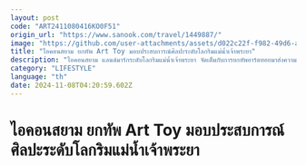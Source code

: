 ```yaml
---
layout: post
code: "ART2411080416KO0F51"
origin_url: "https://www.sanook.com/travel/1449887/"
image: "https://github.com/user-attachments/assets/d022c22f-f982-49d6-adcd-e0ad50a5e4a5"
title: "ไอคอนสยาม ยกทัพ Art Toy มอบประสบการณ์ศิลปะระดับโลกริมแม่น้ำเจ้าพระยา"
description: "ไอคอนสยาม แลนด์มาร์กระดับโลกริมแม่น้ำเจ้าพระยา จัดเต็มกับการยกทัพอาร์ตทอยมาส่งความสุขในบรรยากาศแห่งการเฉลิมฉลอง"
category: "LIFESTYLE"
language: "th"
date: 2024-11-08T04:20:59.602Z
---
```


# ไอคอนสยาม ยกทัพ Art Toy มอบประสบการณ์ศิลปะระดับโลกริมแม่น้ำเจ้าพระยา
